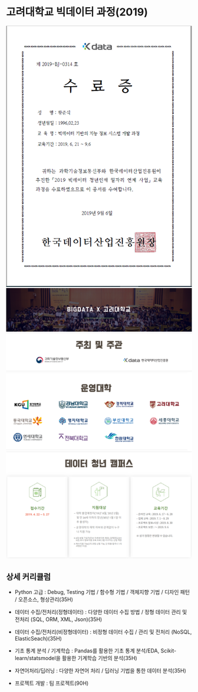 # 고려대학교 빅데이터 과정(2019)

![main](./image/수료증.PNG)
![main](./image/main.PNG)
![host](./image/host.PNG)
![college_list](./image/college_list.PNG)
![calendar](./image/calendar.PNG)

## 상세 커리큘럼

- Python 고급 : Debug, Testing 기법 / 함수형 기법 / 객체지향 기법 / 디자인 패턴 / 오픈소스, 형상관리(35H)

- 데이터 수집/전처리(정형데이터) : 다양한 데이터 수집 방법 / 정형 데이터 관리 및 전처리 (SQL, ORM, XML, Json)(35H)

- 데이터 수집/전처리(비정형데이터) : 비정형 데이터 수집 / 관리 및 전처리 (NoSQL, ElasticSeach)(35H)

- 기초 통계 분석 / 기계학습 : Pandas를 활용한 기초 통계 분석/EDA, Scikit-learn/statsmodel을 활용한 기계학습 기반의 분석(35H)

- 자연어처리/딥러닝 : 다양한 자연어 처리 / 딥러닝 기법을 통한 데이터 분석(35H)

- 프로젝트 개발 : 팀 프로젝트(90H)